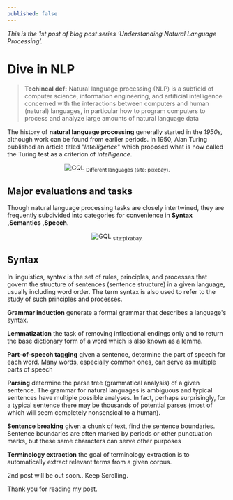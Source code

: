 ```yaml
---
published: false
---
```

_This is the 1st post of blog post series ‘Understanding Natural Language Processing’._

# Dive in NLP

> **Techincal def:** Natural language processing (NLP) is a subfield of computer science, information engineering, and artificial intelligence concerned with the interactions between computers and human (natural) languages, in particular how to program computers to process and analyze large amounts of natural language data

The history of **natural language processing** generally started in the _1950s,_ although work can be found from earlier periods. In 1950, Alan Turing published an article titled _"Intelligence_" which proposed what is now called the Turing test as a criterion of _intelligence_.

<center>
<img src="{{site.baseurl}}/assets/images/wel.png" alt="GQL">
<sub>Different languages (site: pixebay).</sub>
</center>


## Major evaluations and tasks

Though natural language processing tasks are closely intertwined, they are frequently subdivided into categories for convenience in **Syntax ,Semantics ,Speech**.

<center>
<img src="{{site.baseurl}}/assets/images/root.jpg" alt="GQL">
<sub>site:pixabay.</sub>
</center>


## Syntax
In linguistics, syntax is the set of rules, principles, and processes that govern the structure of sentences (sentence structure) in a given language, usually including word order. The term syntax is also used to refer to the study of such principles and processes.

**Grammar induction**
generate a formal grammar that describes a language's syntax.

**Lemmatization**
the task of removing inflectional endings only and to return the base dictionary form of a word which is also known as a lemma.

**Part-of-speech tagging**
given a sentence, determine the part of speech for each word. Many words, especially common ones, can serve as multiple parts of speech

**Parsing**
determine the parse tree (grammatical analysis) of a given sentence. The grammar for natural languages is ambiguous and typical sentences have multiple possible analyses. In fact, perhaps surprisingly, for a typical sentence there may be thousands of potential parses (most of which will seem completely nonsensical to a human). 

**Sentence breaking**
given a chunk of text, find the sentence boundaries. Sentence boundaries are often marked by periods or other punctuation marks, but these same characters can serve other purposes

**Terminology extraction**
the goal of terminology extraction is to automatically extract relevant terms from a given corpus.

2nd post will be out soon.. Keep Scrolling.

Thank you for reading my post.

